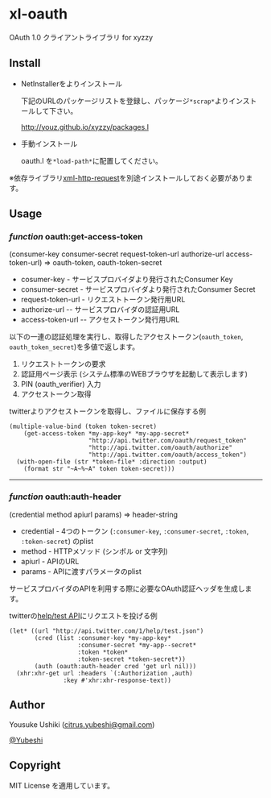 # xl-oauth

OAuth 1.0 クライアントライブラリ for xyzzy


## Install
- NetInstallerをよりインストール
 
    下記のURLのパッケージリストを登録し、パッケージ`*scrap*`よりインストールして下さい。

    http://youz.github.io/xyzzy/packages.l

- 手動インストール

    oauth.l を`*load-path*`に配置してください。

※依存ライブラリ[xml-http-request](http://miyamuko.s56.xrea.com/xyzzy/xml-http-request/intro.htm)を別途インストールしておく必要があります。


## Usage

### _function_ oauth:get-access-token
  (consumer-key consumer-secret request-token-url authorize-url access-token-url)
   => oauth-token, oauth-token-secret

* cosumer-key - サービスプロバイダより発行されたConsumer Key
* consumer-secret - サービスプロバイダより発行されたConsumer Secret
* request-token-url - リクエストトークン発行用URL
* authorize-url -- サービスプロバイダの認証用URL
* access-token-url -- アクセストークン発行用URL

以下の一連の認証処理を実行し、取得したアクセストークン(`oauth_token`, `oauth_token_secret`)を多値で返します。

1. リクエストトークンの要求
2. 認証用ページ表示 (システム標準のWEBブラウザを起動して表示します)
3. PIN (oauth_verifier) 入力
4. アクセストークン取得

twitterよりアクセストークンを取得し、ファイルに保存する例

    (multiple-value-bind (token token-secret)
        (get-access-token *my-app-key* *my-app-secret*
                          "http://api.twitter.com/oauth/request_token"
                          "http://api.twitter.com/oauth/authorize"
                          "http://api.twitter.com/oauth/access_token")
      (with-open-file (str *token-file* :direction :output)
        (format str "~A~%~A" token token-secret)))

----
### _function_ oauth:auth-header
  (credential method apiurl params)
   => header-string

* credential - 4つのトークン (`:consumer-key`, `:consumer-secret`, `:token`, `:token-secret`) のplist
* method - HTTPメソッド (シンボル or 文字列)
* apiurl - APIのURL
* params - APIに渡すパラメータのplist

サービスプロバイダのAPIを利用する際に必要なOAuth認証ヘッダを生成します。

twitterの[help/test API](https://dev.twitter.com/docs/api/1/get/help/test)にリクエストを投げる例

    (let* ((url "http://api.twitter.com/1/help/test.json")
           (cred (list :consumer-key *my-app-key*
                       :consumer-secret *my-app--secret*
                       :token *token*
                       :token-secret *token-secret*))
           (auth (oauth:auth-header cred 'get url nil)))
      (xhr:xhr-get url :headers `(:Authorization ,auth)
                   :key #'xhr:xhr-response-text))


## Author
Yousuke Ushiki (<citrus.yubeshi@gmail.com>)

[@Yubeshi](http://twitter.com/Yubeshi/)

## Copyright
MIT License を適用しています。

